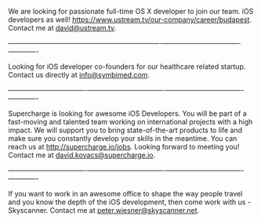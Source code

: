 We are looking for passionate full-time OS X developer to join our team. iOS developers as well!
https://www.ustream.tv/our-company/career/budapest. Contact me at [david@ustream.tv](mailto:david@ustream.tv).

——————————————————————-———————————-————-

Looking for iOS developer co-founders for our healthcare related startup. Contact us directly at [info@symbimed.com](info@symbimed.com).

———————————-———————————-———————————-————-

Supercharge is looking for awesome iOS Developers. You will be part of a fast-moving and talented team working on international projects with a high impact. We will support you to bring state-of-the-art products to life and make sure you constantly develop your skills in the meantime. You can reach us at http://supercharge.io/jobs. Looking forward to meeting you! Contact me at [david.kovacs@supercharge.io](mailto:david.kovacs@supercharge.io).

———————————-———————————-———————————-————-

If you want to work in an awesome office to shape the way people travel and you know the depth of the iOS development, then come work with us - Skyscanner. Contact me at [peter.wiesner@skyscanner.net](mailto:peter.wiesner@skyscanner.net).
